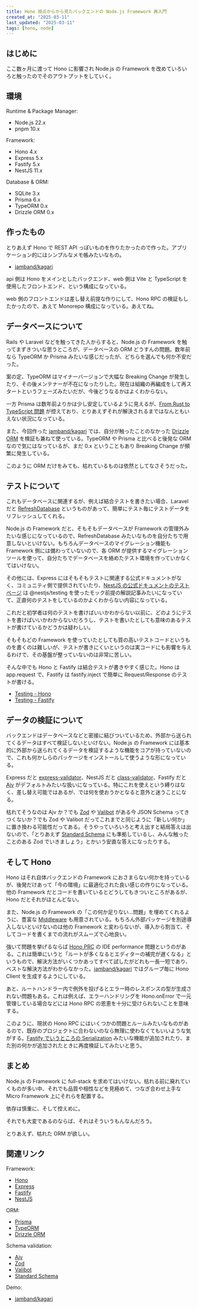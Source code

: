 ```yaml
---
title: Hono 視点からから見たバックエンドの Node.js Framework 再入門
created_at: "2025-03-11"
last_updated: "2025-03-11"
tags: [hono, node]
---
```


## はじめに

ここ数ヶ月に渡って Hono に影響され Node.js の Framework を改めていろいろと触ったのでそのアウトプットをしていく。

## 環境

Runtime & Package Manager:

- Node.js 22.x
- pnpm 10.x

Framework:

- Hono 4.x
- Express 5.x
- Fastify 5.x
- NestJS 11.x

Database & ORM:

- SQLite 3.x
- Prisma 6.x
- TypeORM 0.x
- Drizzle ORM 0.x

## 作ったもの

とりあえず Hono で REST API っぽいものを作りたかったので作った。アプリケーション的にはシンプルなメモ帳みたいなもの。

- [jamband/kagari](https://github.com/jamband/kagari)

api 側は Hono をメインとしたバックエンド、web 側は Vite と TypeScript を使用したフロントエンド、という構成になっている。

web 側のフロントエンドは差し替え前提な作りにして、Hono RPC の検証もしたかったので、あえて Monorepo 構成になっている。あえてね。

## データベースについて

Rails や Laravel などを触ってきた人からすると、Node.js の Framework を触ってまずきついな思うところが、データベースの ORM どうすんの問題。数年前なら TypeORM か Prisma みたいな感じだったが、どちらを選んでも何か不安だった。

案の定、TypeORM はマイナーバージョンで大幅な Breaking Change が発生したり、その後メンテナーが不在になったりした。現在は組織の再編成をして再スタートというフェーズみたいだが、今後どうなるかはよくわからない。

一方 Prisma は数年前よりかは少し安定しているように見えるが、[From Rust to TypeScript 問題](https://www.prisma.io/blog/from-rust-to-typescript-a-new-chapter-for-prisma-orm) が控えており、とりあえずそれが解決されるまではなんともいえない状況になっている。

また、今回作った [jamband/kagari](https://github.com/jamband/kagari) では、自分が触ったことのなかった [Drizzle ORM](https://orm.drizzle.team) を検証も兼ねて使っている。TypeORM や Prisma と比べると後発な ORM なので気にはなっているが、まだ 0.x ということもあり Breaking Change が頻繁に発生している。

このように ORM だけをみても、枯れているものは依然としてなさそうだった。

## テストについて

これもデータベースに関連するが、例えば結合テストを書きたい場合、Laravel だと [RefreshDatabase](https://laravel.com/docs/11.x/database-testing#resetting-the-database-after-each-test) というものがあって、簡単にテスト毎にテストデータをリフレッシュしてくれる。

Node.js の Framework だと、そもそもデータベースが Framework の管理外みたいな感じになっているので、RefreshDatabase みたいなものを自分たちで用意しないといけない。もちろんデータベースのマイグレーション機能も Framework 側には備わっていないので、各 ORM が提供するマイグレーションツールを使って、自分たちでデータベースを絡めたテスト環境を作っていかなくてはいけない。

その他には、Express にはそもそもテストに関連する公式ドキュメントがなく、コミュニティ側で提供されていたり、[NestJS の公式ドキュメントのテストページ](https://docs.nestjs.com/fundamentals/testing) は @nestjs/testing を使ったモック前提の解説記事みたいになっていて、正直何のテストをしているのかよくわからない内容になっている。

これだと初学者は何のテストを書けばいいかわからない以前に、どのようにテストを書けばいいかわからないだろうし、テストを書いたとしても意味のあるテストが書けているかどうかは疑わしい。

そもそもどの Framework を使っていたとしても質の高いテストコードというものを書くのは難しいが、テストが書きにくいというのは実コードにも影響を与えるわけで、その基盤が整っていないのは非常に苦しい。

そんな中でも Hono と Fastify は結合テストが書きやすく感じた。Hono は app.request で、Fastify は fastify.inject で簡単に Request/Response のテストが書ける。

- [Testing - Hono](https://hono.dev/docs/guides/testing)
- [Testing - Fastify](https://fastify.dev/docs/latest/Guides/Testing/)

## データの検証について

バックエンドはデータベースなどと密接に結びついているため、外部から送られてくるデータはすべて検証しないといけない。Node.js の Framework には基本的に外部から送られてくるデータを検証するような機能をコアが持っていないので、これも何かしらのパッケージをインストールして使うような形になっている。

Express だと [express-validator](https://express-validator.github.io/docs/)、NestJS だと [class-validator](https://github.com/typestack/class-validator)、Fastify だと [Ajv](https://ajv.js.org) がデフォルトみたいな扱いになっている。特にこれを使えという縛りはなく、差し替え可能ではあるが、では何を使おうかとなると意外と迷うことになる。

枯れてそうなのは Ajv か？でも [Zod](https://zod.dev) や [Valibot](https://valibot.dev) がある今 JSON Schema ってきつくないか？でも Zod や Valibot だってこれまでと同じように「新しい何か」に置き換わる可能性だってある。そうやっていろいろと考え出すと結局答えは出ないので、「とりあえず [Standard Schema](https://standardschema.dev) にも準拠しているし、みんな触ったことのある Zod でいきましょう」とかいう安直な答えになったりする。

## そして Hono

Hono はそれ自体バックエンドの Framework におさまらない何かを持っているが、後発だけあって「今の環境」に最適化された良い感じの作りになっている。他の Framework だとコードを書いているとどうしてもきついところがあるが、Hono だとそれがほとんどない。

また、Node.js の Framework の「この何か足りない...問題」を埋めてくれるように、豊富な [Middleware](https://github.com/honojs/middleware) も用意されている。もちろん外部パッケージを別途導入しないといけないのは他の Framework と変わらないが、導入から割当て、そしてコードを書くまでの流れがスムーズで心地良い。

強いて問題を挙げるならば [Hono PRC](https://hono.dev/docs/guides/rpc) の IDE performance 問題というのがある。これは簡単にいうと「ルートが多くなるとエディターの補完が遅くなる」というもので、解決方法がいくつかあってすべて試したがどれも一長一短であり、ベストな解決方法がわからなかった。[jamband/kagari](https://github.com/jamband/kagari) ではグループ毎に Hono Client を生成するようにしている。

あと、ルートハンドラー内で例外を投げるとエラー時のレスポンスの型が生成されない問題もある。これは例えば、エラーハンドリングを Hono.onError で一元管理している場合などには Hono RPC の恩恵を十分に受けられないことを意味する。

このように、現状の Hono RPC にはいくつかの問題とルールみたいなものがあるので、既存のプロジェクトに合わないのなら無理に使わなくてもいいような気がする。[Fastify でいうところの Serialization](https://fastify.dev/docs/latest/Reference/Validation-and-Serialization/#serialization) みたいな機能が追加されたり、また別の何かが追加されたときに再度検証してみたいと思う。

## まとめ

Node.js の Framework に full-stack を求めてはいけない。枯れる前に廃れていくものが多い中、それでも品質や相性などを見極めて、つなぎ合わせ上手な Micro Framework 上にそれらを配置する。

依存は慎重に、そして控えめに。

それでも大変であるのならば、それはそういうもんなんだろう。

とりあえず、枯れた ORM が欲しい。

## 関連リンク

Framework:

- [Hono](https://hono.dev)
- [Express](https://expressjs.com)
- [Fastify](https://fastify.dev)
- [NestJS](https://nestjs.com)

ORM:

- [Prisma](https://www.prisma.io)
- [TypeORM](https://typeorm.io)
- [Drizzle ORM](https://orm.drizzle.team)

Schema validation:

- [Ajv](https://ajv.js.org)
- [Zod](https://zod.dev)
- [Valibot](https://valibot.dev)
- [Standard Schema](https://standardschema.dev)

Demo:

- [jamband/kagari](https://github.com/jamband/kagari)
